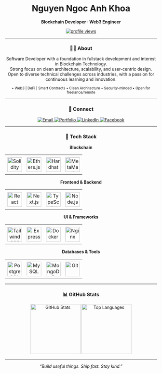 <!-- ================== HEADER ================== -->
<div align="center">

  <h1>Nguyen Ngoc Anh Khoa</h1>
  <p><b>Blockchain Developer · Web3 Engineer</b></p>

  <!-- Profile views (antonkomarev) -->
  <a href="https://github.com/antonkomarev/github-profile-views-counter">
    <img src="https://komarev.com/ghpvc/?username=khoanna&label=👁%20Profile%20views&color=0b1221&style=flat-square" alt="profile views"/>
  </a>
</div>

<hr/>

<!-- ================== ABOUT ================== -->
<div align="center">
  <h3>🧑‍💻 About</h3>
  <p align="center" style="max-width: 680px;">
    Software Developer with a foundation in fullstack development and interest in Blockchain Technology.<br/>
    Strong focus on clean architecture, scalability, and user-centric design.<br/>
    Open to diverse technical challenges across industries, with a passion for continuous learning and innovation.
  </p>
</div>

<!-- ===== Highlights (quick trust signals) ===== -->
<div align="center">
  <sub>
    • Web3 | DeFi | Smart Contracts • Clean Architecture • Security-minded • Open for freelance/remote
  </sub>
</div>

<hr/>

<!-- ================== CONNECT ================== -->
<div align="center">
  <h3>🔗 Connect</h3>

  <a href="mailto:khoa210105@gmail.com">
    <img alt="Email" src="https://img.shields.io/badge/Gmail-khoa210105%40gmail.com-d14836?style=for-the-badge&logo=gmail&logoColor=white">
  </a>
  <a href="https://khoanguyendev.vercel.app" target="_blank">
    <img alt="Portfolio" src="https://img.shields.io/badge/Portfolio-khoanguyendev.vercel.app-0b1221?style=for-the-badge&logo=vercel&logoColor=white">
  </a>
  <a href="https://www.linkedin.com/in/khoa-nguyen-95114a287/" target="_blank">
    <img alt="LinkedIn" src="https://img.shields.io/badge/LinkedIn-Khoa%20Nguyen-0a66c2?style=for-the-badge&logo=linkedin&logoColor=white">
  </a>
  <a href="https://facebook.com/AnhKhoaS" target="_blank">
    <img alt="Facebook" src="https://img.shields.io/badge/Facebook-AnhKhoaS-1877F2?style=for-the-badge&logo=facebook&logoColor=white">
  </a>
</div>

<hr/>

<!-- ================== TECH STACK (CLEAN 4×4 GRID) ================== -->
<div align="center">
  <h3>🧰 Tech Stack</h3>

  <!-- Row: Blockchain -->
  <p><b>Blockchain</b></p>
  <table>
  <tr>
  <td align="center" style="padding:8px">
    <img src="https://skillicons.dev/icons?i=solidity&theme=dark&v=1" width="48" height="48" alt="Solidity"/>
  </td>
  <td align="center" style="padding:8px">
    <img src="https://skillicons.dev/icons?i=ethersjs&theme=dark&v=1" width="48" height="48" alt="Ethers.js"/>
  </td>
  <td align="center" style="padding:8px">
    <img src="https://skillicons.dev/icons?i=hardhat&theme=dark&v=1" width="48" height="48" alt="Hardhat"/>
  </td>
  <td align="center" style="padding:8px">
    <img src="https://skillicons.dev/icons?i=metamask&theme=dark&v=1" width="48" height="48" alt="MetaMask"/>
  </td>
</tr>

  </table>

  <!-- Row: Frontend & Backend -->
  <p><b>Frontend & Backend</b></p>
  <table>
    <tr>
      <td align="center" style="padding:8px"><img src="https://skillicons.dev/icons?i=react"   width="48" height="48" alt="React"/></td>
      <td align="center" style="padding:8px"><img src="https://skillicons.dev/icons?i=nextjs"  width="48" height="48" alt="Next.js"/></td>
      <td align="center" style="padding:8px"><img src="https://skillicons.dev/icons?i=ts"      width="48" height="48" alt="TypeScript"/></td>
      <td align="center" style="padding:8px"><img src="https://skillicons.dev/icons?i=nodejs"  width="48" height="48" alt="Node.js"/></td>
    </tr>
  </table>

  <!-- Row: UI & Frameworks -->
  <p><b>UI & Frameworks</b></p>
  <table>
    <tr>
      <td align="center" style="padding:8px"><img src="https://skillicons.dev/icons?i=tailwind" width="48" height="48" alt="TailwindCSS"/></td>
      <td align="center" style="padding:8px"><img src="https://skillicons.dev/icons?i=express"  width="48" height="48" alt="Express"/></td>
      <td align="center" style="padding:8px"><img src="https://skillicons.dev/icons?i=docker"   width="48" height="48" alt="Docker"/></td>
      <td align="center" style="padding:8px"><img src="https://skillicons.dev/icons?i=nginx"    width="48" height="48" alt="Nginx"/></td>
    </tr>
  </table>

  <!-- Row: Databases & Tools -->
  <p><b>Databases & Tools</b></p>
  <table>
    <tr>
      <td align="center" style="padding:8px"><img src="https://skillicons.dev/icons?i=postgres" width="48" height="48" alt="PostgreSQL"/></td>
      <td align="center" style="padding:8px"><img src="https://skillicons.dev/icons?i=mysql"    width="48" height="48" alt="MySQL"/></td>
      <td align="center" style="padding:8px"><img src="https://skillicons.dev/icons?i=mongodb"  width="48" height="48" alt="MongoDB"/></td>
      <td align="center" style="padding:8px"><img src="https://skillicons.dev/icons?i=git"      width="48" height="48" alt="Git"/></td>
    </tr>
  </table>
</div>

<hr/>


<!-- ================== GITHUB STATS ================== -->
<div align="center">
  <h3>📊 GitHub Stats</h3>
  <img height="165" src="https://github-readme-stats.vercel.app/api?username=khoanna&show_icons=true&theme=tokyonight&rank_icon=github" alt="GitHub Stats"/>
  <img height="165" src="https://github-readme-stats.vercel.app/api/top-langs/?username=khoanna&layout=compact&theme=tokyonight&langs_count=8" alt="Top Languages"/>
</div>

<hr/>

<!-- ================== FOOTER ================== -->
<p align="center"><i>“Build useful things. Ship fast. Stay kind.”</i></p>
